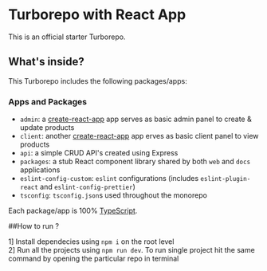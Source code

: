 # Turborepo with React App 

This is an official starter Turborepo.


## What's inside?

This Turborepo includes the following packages/apps:

### Apps and Packages

- `admin`: a [create-react-app](https://create-react-app.dev) app serves as basic admin panel to create & update products
- `client`: another [create-react-app](https://create-react-app.dev) app erves as basic client panel to view products
- `api`: a simple CRUD API's created using Express
- `packages`: a stub React component library shared by both `web` and `docs` applications 
- `eslint-config-custom`: `eslint` configurations (includes `eslint-plugin-react` and `eslint-config-prettier`)
- `tsconfig`: `tsconfig.json`s used throughout the monorepo

Each package/app is 100% [TypeScript](https://www.typescriptlang.org/).

##How to run ?

1] Install dependecies using `npm i` on the root level <br/>
2] Run all the projects using `npm run dev`. To run single project hit the same command by opening the particular repo in terminal 

